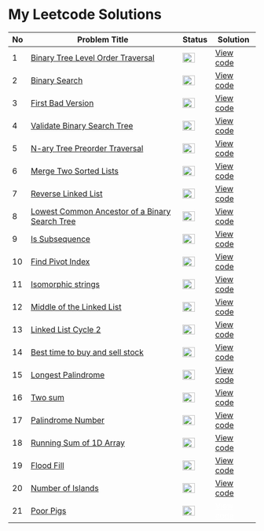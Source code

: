 <h1> My Leetcode Solutions </h1>

| No    | Problem Title | Status  | Solution |
|-----|-------------------------------------------------|------------|------------------------------------------|
| 1 | <a href="https://github.com/Gtindi/myLeetcodeSolutions/tree/main/Tree/Binary_tree_level_order_traversal">Binary Tree Level Order Traversal</a> | <img src="https://www.pngmart.com/files/3/Green-Tick-PNG-Picture.png" width="25" height="20"/> | <a href="https://github.com/Gtindi/myLeetcodeSolutions/blob/main/Tree/Binary_tree_level_order_traversal/solution.py"> View code </a> |
| 2 | <a href="https://github.com/Gtindi/myLeetcodeSolutions/tree/main/Binary_Search/Binary_search">Binary Search</a> | <img src="https://www.pngmart.com/files/3/Green-Tick-PNG-Picture.png" width="25" height="20"/>  | <a href="https://github.com/Gtindi/myLeetcodeSolutions/blob/main/Binary_Search/Binary_search/solution.py">View code</a> |
| 3 | <a href="https://github.com/Gtindi/myLeetcodeSolutions/tree/main/Binary_Search/First_bad_version">First Bad Version</a> | <img src="https://www.pngmart.com/files/3/Green-Tick-PNG-Picture.png" width="25" height="20"/> | <a href="https://github.com/Gtindi/myLeetcodeSolutions/blob/main/Binary_Search/First_bad_version/solution.py">View code</a> |
| 4 | <a href="https://github.com/Gtindi/myLeetcodeSolutions/tree/main/Tree/Validate_binary_search_tree">Validate Binary Search Tree</a> | <img src="https://www.pngmart.com/files/3/Green-Tick-PNG-Picture.png" width="25" height="20"/>  | <a href="https://github.com/Gtindi/myLeetcodeSolutions/blob/main/Tree/Validate_binary_search_tree/solution.py">View code</a> |
| 5 | <a href="https://github.com/Gtindi/myLeetcodeSolutions/tree/main/Tree/N-ary_Tree_preorder_traversal">N-ary Tree Preorder Traversal</a> | <img src="https://www.pngmart.com/files/3/Green-Tick-PNG-Picture.png" width="25" height="20"/>  | <a href="https://github.com/Gtindi/myLeetcodeSolutions/blob/main/Tree/N-ary_Tree_preorder_traversal/solution.py"> View code </a> |
| 6 | <a href="https://github.com/Gtindi/myLeetcodeSolutions/tree/main/Linked_List/Merge_Two_Sorted_Lists">Merge Two Sorted Lists</a>  | <img src="https://www.pngmart.com/files/3/Green-Tick-PNG-Picture.png" width="25" height="20"/>  | <a href="https://github.com/Gtindi/myLeetcodeSolutions/blob/main/Linked_List/Merge_Two_Sorted_Lists/solution.py">View code</a> |
| 7 | <a href="https://github.com/Gtindi/myLeetcodeSolutions/tree/main/Linked_List/Reverse_Linked_List">Reverse Linked List</a> | <img src="https://www.pngmart.com/files/3/Green-Tick-PNG-Picture.png" width="25" height="20"/>  | <a href="https://github.com/Gtindi/myLeetcodeSolutions/blob/main/Linked_List/Reverse_Linked_List/solution.py">View code</a> |
| 8 | <a href="https://github.com/Gtindi/myLeetcodeSolutions/tree/main/Tree/Lowest_common_ancestor_of_a_binary_search_tree">Lowest Common Ancestor of a Binary Search Tree</a> | <img src="https://www.pngmart.com/files/3/Green-Tick-PNG-Picture.png" width="25" height="20"/>  | <a href="https://github.com/Gtindi/myLeetcodeSolutions/blob/main/Tree/Lowest_common_ancestor_of_a_binary_search_tree/solution.py">View code</a> |
| 9 | <a href="https://github.com/Gtindi/myLeetcodeSolutions/tree/main/String/Is_Subsequence">Is Subsequence</a> | <img src="https://www.pngmart.com/files/3/Green-Tick-PNG-Picture.png" width="25" height="20"/>  | <a href="https://github.com/Gtindi/myLeetcodeSolutions/blob/main/String/Is_Subsequence/solution.py">View code</a> |
| 10 | <a href="https://github.com/Gtindi/myLeetcodeSolutions/tree/main/Prefix_Sum/Find_pivot_index">Find Pivot Index</a> | <img src="https://www.pngmart.com/files/3/Green-Tick-PNG-Picture.png" width="25" height="20"/>  | <a href="https://github.com/Gtindi/myLeetcodeSolutions/blob/main/Prefix_Sum/Find_pivot_index/solution.py">View code</a> |
| 11 | <a href="https://github.com/Gtindi/myLeetcodeSolutions/tree/main/String/Isomorphic_strings">Isomorphic strings</a> | <img src="https://www.pngmart.com/files/3/Green-Tick-PNG-Picture.png" width="25" height="20"/>  | <a href="https://github.com/Gtindi/myLeetcodeSolutions/blob/main/String/Isomorphic_strings/solution.py">View code</a> |
| 12 | <a href="https://github.com/Gtindi/myLeetcodeSolutions/tree/main/Linked_List/Middle_of_the_linked_list">Middle of the Linked List</a> | <img src="https://www.pngmart.com/files/3/Green-Tick-PNG-Picture.png" width="25" height="20"/>  | <a href="https://github.com/Gtindi/myLeetcodeSolutions/blob/main/Linked_List/Middle_of_the_linked_list/solution.py">View code</a> |
| 13 | <a href="https://github.com/Gtindi/myLeetcodeSolutions/tree/main/Linked_List/Linked_list_cycle_2">Linked List Cycle 2</a> | <img src="https://www.pngmart.com/files/3/Green-Tick-PNG-Picture.png" width="25" height="20"/>  | <a href="https://github.com/Gtindi/myLeetcodeSolutions/blob/main/Linked_List/Linked_list_cycle_2/solution.py">View code</a> |
| 14 | <a href="https://github.com/Gtindi/myLeetcodeSolutions/tree/main/Greedy/Stock">Best time to buy and sell stock</a> | <img src="https://www.pngmart.com/files/3/Green-Tick-PNG-Picture.png" width="25" height="20"/>  | <a href="https://github.com/Gtindi/myLeetcodeSolutions/blob/main/Greedy/Stock/solution.py">View code</a> |
| 15 | <a href="">Longest Palindrome</a> | <img src="https://www.pngmart.com/files/3/Green-Tick-PNG-Picture.png" width="25" height="20"/>  | <a href="https://github.com/Gtindi/myLeetcodeSolutions/blob/main/Greedy/Longest_palindrome/solution.py">View code</a> |
| 16 | <a href="https://github.com/Gtindi/myLeetcodeSolutions/tree/main/Random_Problems/Two_Sum">Two sum</a> |<img src="https://www.pngmart.com/files/3/Green-Tick-PNG-Picture.png" width="25" height="20"/>  | <a href="https://github.com/Gtindi/myLeetcodeSolutions/blob/main/Random_Problems/Two_Sum/solution.py">View code</a> |
| 17 | <a href="">Palindrome Number</a> |<img src="https://www.pngmart.com/files/3/Green-Tick-PNG-Picture.png" width="25" height="20"/>  | <a href="https://github.com/Gtindi/myLeetcodeSolutions/blob/main/Greedy/Palindrome_Number/solution.py">View code</a> |
| 18 | <a href="https://github.com/Gtindi/myLeetcodeSolutions/tree/main/Prefix_Sum/Running_sum_of_1D_array">Running Sum of 1D Array</a> | <img src="https://www.pngmart.com/files/3/Green-Tick-PNG-Picture.png" width="25" height="20"/>  | <a href="https://github.com/Gtindi/myLeetcodeSolutions/blob/main/Prefix_Sum/Running_sum_of_1D_array/solution.py">View code</a> |
| 19 | <a href="https://github.com/Gtindi/myLeetcodeSolutions/tree/main/Graph_BFS_DFS/Flood_Fill">Flood Fill</a> | <img src="https://www.pngmart.com/files/3/Red-Cross-PNG-Transparent-Image.png" width="25" height="20"/>  | <a href="https://github.com/Gtindi/myLeetcodeSolutions/blob/main/Graph_BFS_DFS/Flood_Fill/solution.py">View code</a> |
| 20 | <a href="https://github.com/Gtindi/myLeetcodeSolutions/tree/main/Graph_BFS_DFS/Number_of_Islands">Number of Islands</a> | <img src="https://www.pngmart.com/files/3/Red-Cross-PNG-Transparent-Image.png" width="25" height="20"/>  | <a href="https://github.com/Gtindi/myLeetcodeSolutions/blob/main/Graph_BFS_DFS/Number_of_Islands/solution.py">View code</a> |
| 21 | <a href="https://github.com/Gtindi/myLeetcodeSolutions/tree/main/Random_Problems/Poor_Pigs">Poor Pigs</a> |<img src="https://www.pngmart.com/files/3/Green-Tick-PNG-Picture.png" width="25" height="20"/>  | <a href="https://github.com/Gtindi/myLeetcodeSolutions/blob/main/Random_Problems/Poor_Pigs/solution.py" style="color:white;">View code</a> |
